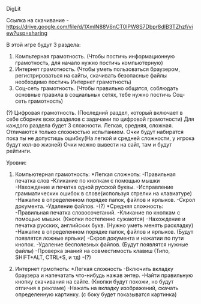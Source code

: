 DigLit

Ссылка на скачивание - https://drive.google.com/file/d/1XmlN88V6nCT0lPW8S7Dbpr8dIB3TZhzf/view?usp=sharing

В этой игре будут 3 раздела:
1) Компьтерная грамотность. (Чтобы постичь информационную грамотность, для начало нужно постичь компьютерную)
2) Интернет грамотность. (Чтобы уметь пользоваться браузером, регистрироваться на сайты, скачивать безопасные файлы необходимо постичь Интернет грамотность)
3) Соц-сеть грамотность. (Чтобы правильно общатся, соблюдать основные правила в социальных сетях, тебе нужно постичь Соц-сеть грамотность)

(?) Цифровая грамотность. (Последний раздел, который включает в себе сборник всех разделов с задачами по цифровой грамотности)
Для каждого раздела будет 3 сложности. Легкая, средняя, сложная. Отличаются только сложностью испытанием.
Очки будут набиратся пока ты не допустишь ошибку(На легкой и средней сложности, у игрока будут кол-во жизней)
Очки можно вывести на сайт, там и будут рейтинги.

Уровни:
1) Компьютерная грамотность:
*Легкая сложноть:
-Правильная печатка слов 
-Кликание по кнопкам с помощью мышки
-Нахождение и печатка одной русской буквы.
-Исправление грамматических ошибок в слове(используя стрелки на клавиатуре)
-Нажатие в определенном порядке папок, файлов и ярлыков.
-Скрол документа.
-Удаление файлов.
-(?)
*Средняя сложность:
-Правильная печатка словосочетаний.
-Кликание по кнопкам с помощью мышки. (Кнопки постепенно сужаются)
-Нахождение и печатка русских, английских букв. (Нужно уметь менять раскладку)
-Нажатие в определенном порядке папок, файлов и ярлыков. (Будут появлятся ложные ярлыки)
-Скрол документа и нажатии по пути кнопок.
-Удаление бесполезных файлов. (Будут появлятся нужные файлы)
-Проверка знаний на совместимость клавиш (Типо, SHIFT+ALT, CTRL+S, и тд)
-(?)

2) Интернет грмотноть:
*Легкая сложность
-Включить вкладку браузера и напечатать что-нибудь нажав энтер.
-Найти правильную кнопку скачивания на сайте. (Кнопки будут похожи, но будут отличия в рекламе)
-Нажать на вкладку изображений, скачать определенную картинку. (с боку будет показыватся картинка)
